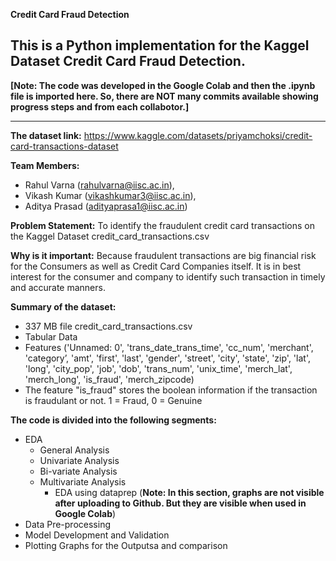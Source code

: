 **Credit Card Fraud Detection**

This is a Python implementation for the Kaggel Dataset Credit Card Fraud Detection. 
--------------------------------------------------------------------------------------------------------------------------------------------------------------

**[Note: The code was developed in the Google Colab and then the .ipynb file is imported here. So, there are NOT many commits available showing progress steps and from each collabotor.]**

--------------------------------------------------------------------------------------------------------------------------------------------------------------


**The dataset link:** https://www.kaggle.com/datasets/priyamchoksi/credit-card-transactions-dataset

**Team Members:** 
 - Rahul Varna (rahulvarna@iisc.ac.in),
 - Vikash Kumar (vikashkumar3@iisc.ac.in),
 - Aditya Prasad (adityaprasa1@iisc.ac.in)

**Problem Statement:** To identify the fraudulent credit card transactions on the Kaggel Dataset credit_card_transactions.csv

**Why is it important:** Because fraudulent transactions are big financial risk for the Consumers as well as Credit Card Companies itself. 
It is in best interest for the consumer and company to identify such transaction in timely and accurate manners.

**Summary of the dataset:**
 - 337 MB file credit_card_transactions.csv
 - Tabular Data
 - Features ('Unnamed: 0', 'trans_date_trans_time', 'cc_num', 'merchant', 'category’, 'amt', 'first', 'last', 'gender', 'street', 'city', 'state', 'zip', 'lat', 'long', 'city_pop', 'job', 'dob', 'trans_num', 'unix_time', 'merch_lat', 'merch_long', 'is_fraud', 'merch_zipcode)
 - The feature "is_fraud" stores the boolean information if the transaction is fraudulant or not. 1 = Fraud, 0 = Genuine 

**The code is divided into the following segments:**
 - EDA
   - General Analysis
   - Univariate Analysis
   - Bi-variate Analysis
   - Multivariate Analysis
     - EDA using dataprep (**Note: In this section, graphs are not visible after uploading to Github. But they are visible when used in Google Colab**)
 - Data Pre-processing
 - Model Development and Validation
 - Plotting Graphs for the Outputsa and comparison
